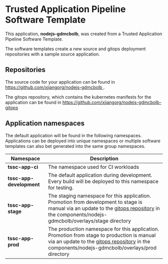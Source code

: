 # Trusted Application Pipeline Software Template

This application, **nodejs-gdmcbolb**, was created from a Trusted Application Pipeline Software Template.

The software templates create a new source and gitops deployment repositories with a sample source application. 

## Repositories

The source code for your application can be found in [https://github.com/xjiangorg/nodejs-gdmcbolb ](https://github.com/xjiangorg/nodejs-gdmcbolb ).
 
The gitops repository, which contains the kubernetes manifests for the application can be found in 
[https://github.com/xjiangorg/nodejs-gdmcbolb-gitops ](https://github.com/xjiangorg/nodejs-gdmcbolb-gitops ) 

## Application namespaces 

The default application will be found in the following namespaces. Applications can be deployed into unique namespaces or multiple software templates can also bet generated into the same group namespaces.  

|  Namespace   |  Description   |  
| -------- | -------- |
| **tssc-app-ci** | The namespace used for CI workloads |
| **tssc-app-development** | The default application during development. Every build will be deployed to this namespace for testing. |
| **tssc-app-stage** | The staging namespace for this application. Promotion from development to stage is manual via an update to the [gitops repository](https://github.com/xjiangorg/nodejs-gdmcbolb-gitops ) in the components/nodejs-gdmcbolb/overlays/stage directory |
| **tssc-app-prod** | The production namespace for this application. Promotion from stage to production is manual via an update to the [gitops repository](https://github.com/xjiangorg/nodejs-gdmcbolb-gitops ) in the components/nodejs-gdmcbolb/overlays/prod directory |